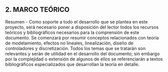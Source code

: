 ## 2. MARCO TEÓRICO

Resumen - Como soporte a todo el desarrollo que se plantea en este proyecto, será necesario poner a disposición del lector todos los recursos teóricos y bibliográficos necesarios para la comprensión de este documento. Se comenzará por resumir conceptos relacionados con teoría de modelamiento, efectos no lineales, linealización, diseño de controladores y discretización. Todos los temas que se tratarán son relevantes y serán de utilidad en el desarrollo del documento; sin embargo por la complejidad o extensión de algunos de ellos se referenciarán a textos bibliográficos especializados que desarrollan la teoría en detalle.


